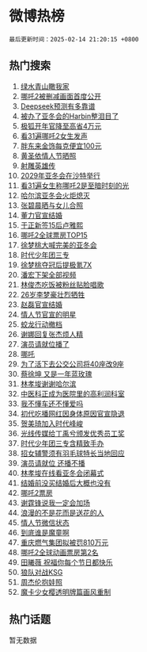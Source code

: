 # 微博热榜

`最后更新时间：2025-02-14 21:20:15 +0800`

## 热门搜索

1. [绿水青山瞰我家](https://m.weibo.cn/search?containerid=100103type%3D1%26t%3D10%26q%3D%23%E7%BB%BF%E6%B0%B4%E9%9D%92%E5%B1%B1%E7%9E%B0%E6%88%91%E5%AE%B6%23&stream_entry_id=51&isnewpage=1&extparam=seat%3D1%26filter_type%3Drealtimehot%26stream_entry_id%3D51%26c_type%3D51%26pos%3D0%26q%3D%2523%25E7%25BB%25BF%25E6%25B0%25B4%25E9%259D%2592%25E5%25B1%25B1%25E7%259E%25B0%25E6%2588%2591%25E5%25AE%25B6%2523%26dgr%3D0%26cate%3D10103%26display_time%3D1739539213%26pre_seqid%3D17395392135510210921106)
1. [哪吒2被删减画面首度公开](https://m.weibo.cn/search?containerid=100103type%3D1%26t%3D10%26q%3D%23%E5%93%AA%E5%90%922%E8%A2%AB%E5%88%A0%E5%87%8F%E7%94%BB%E9%9D%A2%E9%A6%96%E5%BA%A6%E5%85%AC%E5%BC%80%23&stream_entry_id=31&isnewpage=1&extparam=seat%3D1%26lcate%3D5001%26pos%3D0%26q%3D%2523%25E5%2593%25AA%25E5%2590%25922%25E8%25A2%25AB%25E5%2588%25A0%25E5%2587%258F%25E7%2594%25BB%25E9%259D%25A2%25E9%25A6%2596%25E5%25BA%25A6%25E5%2585%25AC%25E5%25BC%2580%2523%26dgr%3D0%26filter_type%3Drealtimehot%26stream_entry_id%3D31%26c_type%3D31%26cate%3D5001%26band_rank%3D1%26flag%3D2%26realpos%3D1%26display_time%3D1739539213%26pre_seqid%3D17395392135510210921106)
1. [Deepseek预测有多靠谱](https://m.weibo.cn/search?containerid=100103type%3D1%26t%3D10%26q%3D%23Deepseek%E9%A2%84%E6%B5%8B%E6%9C%89%E5%A4%9A%E9%9D%A0%E8%B0%B1%23&stream_entry_id=31&isnewpage=1&extparam=seat%3D1%26lcate%3D5001%26pos%3D1%26q%3D%2523Deepseek%25E9%25A2%2584%25E6%25B5%258B%25E6%259C%2589%25E5%25A4%259A%25E9%259D%25A0%25E8%25B0%25B1%2523%26dgr%3D0%26filter_type%3Drealtimehot%26stream_entry_id%3D31%26c_type%3D31%26cate%3D5001%26band_rank%3D2%26flag%3D1%26realpos%3D2%26display_time%3D1739539213%26pre_seqid%3D17395392135510210921106)
1. [被办了亚冬会的Harbin整泪目了](https://m.weibo.cn/search?containerid=100103type%3D1%26t%3D10%26q%3D%23%E8%A2%AB%E5%8A%9E%E4%BA%86%E4%BA%9A%E5%86%AC%E4%BC%9A%E7%9A%84Harbin%E6%95%B4%E6%B3%AA%E7%9B%AE%E4%BA%86%23&stream_entry_id=31&isnewpage=1&extparam=seat%3D1%26lcate%3D5001%26pos%3D2%26q%3D%2523%25E8%25A2%25AB%25E5%258A%259E%25E4%25BA%2586%25E4%25BA%259A%25E5%2586%25AC%25E4%25BC%259A%25E7%259A%2584Harbin%25E6%2595%25B4%25E6%25B3%25AA%25E7%259B%25AE%25E4%25BA%2586%2523%26dgr%3D0%26filter_type%3Drealtimehot%26stream_entry_id%3D31%26c_type%3D31%26cate%3D5001%26band_rank%3D3%26flag%3D0%26realpos%3D3%26display_time%3D1739539213%26pre_seqid%3D17395392135510210921106)
1. [极狐开年官降至高省4万元](https://m.weibo.cn/search?containerid=100103type%3D1%26t%3D10%26q%3D%23%E6%9E%81%E7%8B%90%E5%BC%80%E5%B9%B4%E5%AE%98%E9%99%8D%E8%87%B3%E9%AB%98%E7%9C%814%E4%B8%87%E5%85%83%23&stream_entry_id=31&isnewpage=1&extparam=seat%3D1%26lcate%3D5001%26is_ad_pos%3D1%26pos%3D3%26q%3D%2523%25E6%259E%2581%25E7%258B%2590%25E5%25BC%2580%25E5%25B9%25B4%25E5%25AE%2598%25E9%2599%258D%25E8%2587%25B3%25E9%25AB%2598%25E7%259C%25814%25E4%25B8%2587%25E5%2585%2583%2523%26topic_ad%3D1%26adid%3D276000%26filter_type%3Drealtimehot%26c_type%3D31%26stream_entry_id%3D31%26band_rank%3D4%26cate%3D5001%26dgr%3D0%26display_time%3D1739539213%26pre_seqid%3D17395392135510210921106)
1. [看31遍哪吒2女生发声](https://m.weibo.cn/search?containerid=100103type%3D1%26t%3D10%26q%3D%23%E7%9C%8B31%E9%81%8D%E5%93%AA%E5%90%922%E5%A5%B3%E7%94%9F%E5%8F%91%E5%A3%B0%23&stream_entry_id=31&isnewpage=1&extparam=seat%3D1%26lcate%3D5001%26pos%3D4%26q%3D%2523%25E7%259C%258B31%25E9%2581%258D%25E5%2593%25AA%25E5%2590%25922%25E5%25A5%25B3%25E7%2594%259F%25E5%258F%2591%25E5%25A3%25B0%2523%26dgr%3D0%26filter_type%3Drealtimehot%26stream_entry_id%3D31%26c_type%3D31%26cate%3D5001%26band_rank%3D4%26flag%3D2%26realpos%3D4%26display_time%3D1739539213%26pre_seqid%3D17395392135510210921106)
1. [胖东来金饰每克便宜100元](https://m.weibo.cn/search?containerid=100103type%3D1%26t%3D10%26q%3D%23%E8%83%96%E4%B8%9C%E6%9D%A5%E9%87%91%E9%A5%B0%E6%AF%8F%E5%85%8B%E4%BE%BF%E5%AE%9C100%E5%85%83%23&stream_entry_id=31&isnewpage=1&extparam=seat%3D1%26lcate%3D5001%26pos%3D5%26q%3D%2523%25E8%2583%2596%25E4%25B8%259C%25E6%259D%25A5%25E9%2587%2591%25E9%25A5%25B0%25E6%25AF%258F%25E5%2585%258B%25E4%25BE%25BF%25E5%25AE%259C100%25E5%2585%2583%2523%26dgr%3D0%26filter_type%3Drealtimehot%26stream_entry_id%3D31%26c_type%3D31%26cate%3D5001%26band_rank%3D5%26flag%3D1%26realpos%3D5%26display_time%3D1739539213%26pre_seqid%3D17395392135510210921106)
1. [黄圣依情人节晒照](https://m.weibo.cn/search?containerid=100103type%3D1%26t%3D10%26q%3D%23%E9%BB%84%E5%9C%A3%E4%BE%9D%E6%83%85%E4%BA%BA%E8%8A%82%E6%99%92%E7%85%A7%23&stream_entry_id=31&isnewpage=1&extparam=seat%3D1%26lcate%3D5001%26pos%3D6%26q%3D%2523%25E9%25BB%2584%25E5%259C%25A3%25E4%25BE%259D%25E6%2583%2585%25E4%25BA%25BA%25E8%258A%2582%25E6%2599%2592%25E7%2585%25A7%2523%26dgr%3D0%26filter_type%3Drealtimehot%26stream_entry_id%3D31%26c_type%3D31%26cate%3D5001%26band_rank%3D6%26flag%3D2%26realpos%3D6%26display_time%3D1739539213%26pre_seqid%3D17395392135510210921106)
1. [射雕英雄传](https://m.weibo.cn/search?containerid=100103type%3D1%26t%3D10%26q%3D%E5%B0%84%E9%9B%95%E8%8B%B1%E9%9B%84%E4%BC%A0&stream_entry_id=31&isnewpage=1&extparam=seat%3D1%26lcate%3D5001%26pos%3D7%26q%3D%25E5%25B0%2584%25E9%259B%2595%25E8%258B%25B1%25E9%259B%2584%25E4%25BC%25A0%26dgr%3D0%26filter_type%3Drealtimehot%26stream_entry_id%3D31%26c_type%3D31%26cate%3D5001%26band_rank%3D7%26flag%3D1%26realpos%3D7%26display_time%3D1739539213%26pre_seqid%3D17395392135510210921106)
1. [2029年亚冬会在沙特举行](https://m.weibo.cn/search?containerid=100103type%3D1%26t%3D10%26q%3D%232029%E5%B9%B4%E4%BA%9A%E5%86%AC%E4%BC%9A%E5%9C%A8%E6%B2%99%E7%89%B9%E4%B8%BE%E8%A1%8C%23&stream_entry_id=31&isnewpage=1&extparam=seat%3D1%26lcate%3D5001%26pos%3D8%26q%3D%25232029%25E5%25B9%25B4%25E4%25BA%259A%25E5%2586%25AC%25E4%25BC%259A%25E5%259C%25A8%25E6%25B2%2599%25E7%2589%25B9%25E4%25B8%25BE%25E8%25A1%258C%2523%26dgr%3D0%26filter_type%3Drealtimehot%26stream_entry_id%3D31%26c_type%3D31%26cate%3D5001%26band_rank%3D8%26flag%3D1%26realpos%3D8%26display_time%3D1739539213%26pre_seqid%3D17395392135510210921106)
1. [看31遍女生称哪吒2是至暗时刻的光](https://m.weibo.cn/search?containerid=100103type%3D1%26t%3D10%26q%3D%23%E7%9C%8B31%E9%81%8D%E5%A5%B3%E7%94%9F%E7%A7%B0%E5%93%AA%E5%90%922%E6%98%AF%E8%87%B3%E6%9A%97%E6%97%B6%E5%88%BB%E7%9A%84%E5%85%89%23&stream_entry_id=31&isnewpage=1&extparam=seat%3D1%26lcate%3D5001%26pos%3D9%26q%3D%2523%25E7%259C%258B31%25E9%2581%258D%25E5%25A5%25B3%25E7%2594%259F%25E7%25A7%25B0%25E5%2593%25AA%25E5%2590%25922%25E6%2598%25AF%25E8%2587%25B3%25E6%259A%2597%25E6%2597%25B6%25E5%2588%25BB%25E7%259A%2584%25E5%2585%2589%2523%26dgr%3D0%26filter_type%3Drealtimehot%26stream_entry_id%3D31%26c_type%3D31%26cate%3D5001%26band_rank%3D9%26flag%3D0%26realpos%3D9%26display_time%3D1739539213%26pre_seqid%3D17395392135510210921106)
1. [哈尔滨亚冬会火炬熄灭](https://m.weibo.cn/search?containerid=100103type%3D1%26t%3D10%26q%3D%23%E5%93%88%E5%B0%94%E6%BB%A8%E4%BA%9A%E5%86%AC%E4%BC%9A%E7%81%AB%E7%82%AC%E7%86%84%E7%81%AD%23&stream_entry_id=31&isnewpage=1&extparam=seat%3D1%26lcate%3D5001%26pos%3D10%26q%3D%2523%25E5%2593%2588%25E5%25B0%2594%25E6%25BB%25A8%25E4%25BA%259A%25E5%2586%25AC%25E4%25BC%259A%25E7%2581%25AB%25E7%2582%25AC%25E7%2586%2584%25E7%2581%25AD%2523%26dgr%3D0%26filter_type%3Drealtimehot%26stream_entry_id%3D31%26c_type%3D31%26cate%3D5001%26band_rank%3D10%26flag%3D1%26realpos%3D10%26display_time%3D1739539213%26pre_seqid%3D17395392135510210921106)
1. [张碧晨晒与女儿合照](https://m.weibo.cn/search?containerid=100103type%3D1%26t%3D10%26q%3D%23%E5%BC%A0%E7%A2%A7%E6%99%A8%E6%99%92%E4%B8%8E%E5%A5%B3%E5%84%BF%E5%90%88%E7%85%A7%23&stream_entry_id=31&isnewpage=1&extparam=seat%3D1%26lcate%3D5001%26pos%3D11%26q%3D%2523%25E5%25BC%25A0%25E7%25A2%25A7%25E6%2599%25A8%25E6%2599%2592%25E4%25B8%258E%25E5%25A5%25B3%25E5%2584%25BF%25E5%2590%2588%25E7%2585%25A7%2523%26dgr%3D0%26filter_type%3Drealtimehot%26stream_entry_id%3D31%26c_type%3D31%26cate%3D5001%26band_rank%3D11%26flag%3D1%26realpos%3D11%26display_time%3D1739539213%26pre_seqid%3D17395392135510210921106)
1. [董力官宣结婚](https://m.weibo.cn/search?containerid=100103type%3D1%26t%3D10%26q%3D%23%E8%91%A3%E5%8A%9B%E5%AE%98%E5%AE%A3%E7%BB%93%E5%A9%9A%23&stream_entry_id=31&isnewpage=1&extparam=seat%3D1%26lcate%3D5001%26pos%3D12%26q%3D%2523%25E8%2591%25A3%25E5%258A%259B%25E5%25AE%2598%25E5%25AE%25A3%25E7%25BB%2593%25E5%25A9%259A%2523%26dgr%3D0%26filter_type%3Drealtimehot%26stream_entry_id%3D31%26c_type%3D31%26cate%3D5001%26band_rank%3D12%26flag%3D0%26realpos%3D12%26display_time%3D1739539213%26pre_seqid%3D17395392135510210921106)
1. [于正新签15后卢雅熙](https://m.weibo.cn/search?containerid=100103type%3D1%26t%3D10%26q%3D%23%E4%BA%8E%E6%AD%A3%E6%96%B0%E7%AD%BE15%E5%90%8E%E5%8D%A2%E9%9B%85%E7%86%99%23&stream_entry_id=31&isnewpage=1&extparam=seat%3D1%26lcate%3D5001%26pos%3D13%26q%3D%2523%25E4%25BA%258E%25E6%25AD%25A3%25E6%2596%25B0%25E7%25AD%25BE15%25E5%2590%258E%25E5%258D%25A2%25E9%259B%2585%25E7%2586%2599%2523%26dgr%3D0%26filter_type%3Drealtimehot%26stream_entry_id%3D31%26c_type%3D31%26cate%3D5001%26band_rank%3D13%26flag%3D1%26realpos%3D13%26display_time%3D1739539213%26pre_seqid%3D17395392135510210921106)
1. [哪吒2全球票房TOP15](https://m.weibo.cn/search?containerid=100103type%3D1%26t%3D10%26q%3D%23%E5%93%AA%E5%90%922%E5%85%A8%E7%90%83%E7%A5%A8%E6%88%BFTOP15%23&stream_entry_id=31&isnewpage=1&extparam=seat%3D1%26lcate%3D5001%26pos%3D14%26q%3D%2523%25E5%2593%25AA%25E5%2590%25922%25E5%2585%25A8%25E7%2590%2583%25E7%25A5%25A8%25E6%2588%25BFTOP15%2523%26dgr%3D0%26filter_type%3Drealtimehot%26stream_entry_id%3D31%26c_type%3D31%26cate%3D5001%26band_rank%3D14%26flag%3D0%26realpos%3D14%26display_time%3D1739539213%26pre_seqid%3D17395392135510210921106)
1. [徐梦桃大喊完美的亚冬会](https://m.weibo.cn/search?containerid=100103type%3D1%26t%3D10%26q%3D%23%E5%BE%90%E6%A2%A6%E6%A1%83%E5%A4%A7%E5%96%8A%E5%AE%8C%E7%BE%8E%E7%9A%84%E4%BA%9A%E5%86%AC%E4%BC%9A%23&stream_entry_id=31&isnewpage=1&extparam=seat%3D1%26lcate%3D5001%26pos%3D15%26q%3D%2523%25E5%25BE%2590%25E6%25A2%25A6%25E6%25A1%2583%25E5%25A4%25A7%25E5%2596%258A%25E5%25AE%258C%25E7%25BE%258E%25E7%259A%2584%25E4%25BA%259A%25E5%2586%25AC%25E4%25BC%259A%2523%26dgr%3D0%26filter_type%3Drealtimehot%26stream_entry_id%3D31%26c_type%3D31%26cate%3D5001%26band_rank%3D15%26flag%3D1%26realpos%3D15%26display_time%3D1739539213%26pre_seqid%3D17395392135510210921106)
1. [时代少年团三专](https://m.weibo.cn/search?containerid=100103type%3D1%26t%3D10%26q%3D%23%E6%97%B6%E4%BB%A3%E5%B0%91%E5%B9%B4%E5%9B%A2%E4%B8%89%E4%B8%93%23&stream_entry_id=31&isnewpage=1&extparam=seat%3D1%26lcate%3D5001%26pos%3D16%26q%3D%2523%25E6%2597%25B6%25E4%25BB%25A3%25E5%25B0%2591%25E5%25B9%25B4%25E5%259B%25A2%25E4%25B8%2589%25E4%25B8%2593%2523%26dgr%3D0%26filter_type%3Drealtimehot%26stream_entry_id%3D31%26c_type%3D31%26cate%3D5001%26band_rank%3D16%26flag%3D0%26realpos%3D16%26display_time%3D1739539213%26pre_seqid%3D17395392135510210921106)
1. [徐梦桃夺冠后提极氪7X](https://m.weibo.cn/search?containerid=100103type%3D1%26t%3D10%26q%3D%23%E5%BE%90%E6%A2%A6%E6%A1%83%E5%A4%BA%E5%86%A0%E5%90%8E%E6%8F%90%E6%9E%81%E6%B0%AA7X%23&stream_entry_id=31&isnewpage=1&extparam=seat%3D1%26lcate%3D5001%26pos%3D17%26q%3D%2523%25E5%25BE%2590%25E6%25A2%25A6%25E6%25A1%2583%25E5%25A4%25BA%25E5%2586%25A0%25E5%2590%258E%25E6%258F%2590%25E6%259E%2581%25E6%25B0%25AA7X%2523%26dgr%3D0%26adid%3D276057%26filter_type%3Drealtimehot%26stream_entry_id%3D31%26c_type%3D31%26cate%3D5001%26band_rank%3D17%26flag%3D1%26realpos%3D17%26display_time%3D1739539213%26pre_seqid%3D17395392135510210921106)
1. [潘宏下架全部视频](https://m.weibo.cn/search?containerid=100103type%3D1%26t%3D10%26q%3D%23%E6%BD%98%E5%AE%8F%E4%B8%8B%E6%9E%B6%E5%85%A8%E9%83%A8%E8%A7%86%E9%A2%91%23&stream_entry_id=31&isnewpage=1&extparam=seat%3D1%26lcate%3D5001%26pos%3D18%26q%3D%2523%25E6%25BD%2598%25E5%25AE%258F%25E4%25B8%258B%25E6%259E%25B6%25E5%2585%25A8%25E9%2583%25A8%25E8%25A7%2586%25E9%25A2%2591%2523%26dgr%3D0%26filter_type%3Drealtimehot%26stream_entry_id%3D31%26c_type%3D31%26cate%3D5001%26band_rank%3D18%26flag%3D0%26realpos%3D18%26display_time%3D1739539213%26pre_seqid%3D17395392135510210921106)
1. [林俊杰吃饭被粉丝贴脸唱歌](https://m.weibo.cn/search?containerid=100103type%3D1%26t%3D10%26q%3D%23%E6%9E%97%E4%BF%8A%E6%9D%B0%E5%90%83%E9%A5%AD%E8%A2%AB%E7%B2%89%E4%B8%9D%E8%B4%B4%E8%84%B8%E5%94%B1%E6%AD%8C%23&stream_entry_id=31&isnewpage=1&extparam=seat%3D1%26lcate%3D5001%26pos%3D19%26q%3D%2523%25E6%259E%2597%25E4%25BF%258A%25E6%259D%25B0%25E5%2590%2583%25E9%25A5%25AD%25E8%25A2%25AB%25E7%25B2%2589%25E4%25B8%259D%25E8%25B4%25B4%25E8%2584%25B8%25E5%2594%25B1%25E6%25AD%258C%2523%26dgr%3D0%26filter_type%3Drealtimehot%26stream_entry_id%3D31%26c_type%3D31%26cate%3D5001%26band_rank%3D19%26flag%3D1%26realpos%3D19%26display_time%3D1739539213%26pre_seqid%3D17395392135510210921106)
1. [26岁李梦豪壮烈牺牲](https://m.weibo.cn/search?containerid=100103type%3D1%26t%3D10%26q%3D%2326%E5%B2%81%E6%9D%8E%E6%A2%A6%E8%B1%AA%E5%A3%AE%E7%83%88%E7%89%BA%E7%89%B2%23&stream_entry_id=31&isnewpage=1&extparam=seat%3D1%26lcate%3D5001%26pos%3D20%26q%3D%252326%25E5%25B2%2581%25E6%259D%258E%25E6%25A2%25A6%25E8%25B1%25AA%25E5%25A3%25AE%25E7%2583%2588%25E7%2589%25BA%25E7%2589%25B2%2523%26dgr%3D0%26filter_type%3Drealtimehot%26stream_entry_id%3D31%26c_type%3D31%26cate%3D5001%26band_rank%3D20%26flag%3D0%26realpos%3D20%26display_time%3D1739539213%26pre_seqid%3D17395392135510210921106)
1. [赵磊官宣结婚](https://m.weibo.cn/search?containerid=100103type%3D1%26t%3D10%26q%3D%23%E8%B5%B5%E7%A3%8A%E5%AE%98%E5%AE%A3%E7%BB%93%E5%A9%9A%23&stream_entry_id=31&isnewpage=1&extparam=seat%3D1%26lcate%3D5001%26pos%3D21%26q%3D%2523%25E8%25B5%25B5%25E7%25A3%258A%25E5%25AE%2598%25E5%25AE%25A3%25E7%25BB%2593%25E5%25A9%259A%2523%26dgr%3D0%26filter_type%3Drealtimehot%26stream_entry_id%3D31%26c_type%3D31%26cate%3D5001%26band_rank%3D21%26flag%3D0%26realpos%3D21%26display_time%3D1739539213%26pre_seqid%3D17395392135510210921106)
1. [情人节官宣的明星](https://m.weibo.cn/search?containerid=100103type%3D1%26t%3D10%26q%3D%23%E6%83%85%E4%BA%BA%E8%8A%82%E5%AE%98%E5%AE%A3%E7%9A%84%E6%98%8E%E6%98%9F%23&stream_entry_id=31&isnewpage=1&extparam=seat%3D1%26lcate%3D5001%26pos%3D22%26q%3D%2523%25E6%2583%2585%25E4%25BA%25BA%25E8%258A%2582%25E5%25AE%2598%25E5%25AE%25A3%25E7%259A%2584%25E6%2598%258E%25E6%2598%259F%2523%26dgr%3D0%26filter_type%3Drealtimehot%26stream_entry_id%3D31%26c_type%3D31%26cate%3D5001%26band_rank%3D22%26flag%3D0%26realpos%3D22%26display_time%3D1739539213%26pre_seqid%3D17395392135510210921106)
1. [蛟龙行动撤档](https://m.weibo.cn/search?containerid=100103type%3D1%26t%3D10%26q%3D%E8%9B%9F%E9%BE%99%E8%A1%8C%E5%8A%A8%E6%92%A4%E6%A1%A3&stream_entry_id=31&isnewpage=1&extparam=seat%3D1%26lcate%3D5001%26pos%3D23%26q%3D%25E8%259B%259F%25E9%25BE%2599%25E8%25A1%258C%25E5%258A%25A8%25E6%2592%25A4%25E6%25A1%25A3%26dgr%3D0%26filter_type%3Drealtimehot%26stream_entry_id%3D31%26c_type%3D31%26cate%3D5001%26band_rank%3D23%26flag%3D0%26realpos%3D23%26display_time%3D1739539213%26pre_seqid%3D17395392135510210921106)
1. [谢娜回复张杰烦人精](https://m.weibo.cn/search?containerid=100103type%3D1%26t%3D10%26q%3D%23%E8%B0%A2%E5%A8%9C%E5%9B%9E%E5%A4%8D%E5%BC%A0%E6%9D%B0%E7%83%A6%E4%BA%BA%E7%B2%BE%23&stream_entry_id=31&isnewpage=1&extparam=seat%3D1%26lcate%3D5001%26pos%3D24%26q%3D%2523%25E8%25B0%25A2%25E5%25A8%259C%25E5%259B%259E%25E5%25A4%258D%25E5%25BC%25A0%25E6%259D%25B0%25E7%2583%25A6%25E4%25BA%25BA%25E7%25B2%25BE%2523%26dgr%3D0%26filter_type%3Drealtimehot%26stream_entry_id%3D31%26c_type%3D31%26cate%3D5001%26band_rank%3D24%26flag%3D0%26realpos%3D24%26display_time%3D1739539213%26pre_seqid%3D17395392135510210921106)
1. [演员请就位播了](https://m.weibo.cn/search?containerid=100103type%3D1%26t%3D10%26q%3D%E6%BC%94%E5%91%98%E8%AF%B7%E5%B0%B1%E4%BD%8D%E6%92%AD%E4%BA%86&stream_entry_id=31&isnewpage=1&extparam=seat%3D1%26lcate%3D5001%26pos%3D25%26q%3D%25E6%25BC%2594%25E5%2591%2598%25E8%25AF%25B7%25E5%25B0%25B1%25E4%25BD%258D%25E6%2592%25AD%25E4%25BA%2586%26dgr%3D0%26filter_type%3Drealtimehot%26stream_entry_id%3D31%26c_type%3D31%26cate%3D5001%26band_rank%3D25%26flag%3D1%26realpos%3D25%26display_time%3D1739539213%26pre_seqid%3D17395392135510210921106)
1. [哪吒](https://m.weibo.cn/search?containerid=100103type%3D1%26t%3D10%26q%3D%E5%93%AA%E5%90%92&stream_entry_id=31&isnewpage=1&extparam=seat%3D1%26lcate%3D5001%26pos%3D26%26q%3D%25E5%2593%25AA%25E5%2590%2592%26dgr%3D0%26filter_type%3Drealtimehot%26stream_entry_id%3D31%26c_type%3D31%26cate%3D5001%26band_rank%3D26%26flag%3D0%26realpos%3D26%26display_time%3D1739539213%26pre_seqid%3D17395392135510210921106)
1. [为了活下去公交公司将40座改9座](https://m.weibo.cn/search?containerid=100103type%3D1%26t%3D10%26q%3D%23%E4%B8%BA%E4%BA%86%E6%B4%BB%E4%B8%8B%E5%8E%BB%E5%85%AC%E4%BA%A4%E5%85%AC%E5%8F%B8%E5%B0%8640%E5%BA%A7%E6%94%B99%E5%BA%A7%23&stream_entry_id=31&isnewpage=1&extparam=seat%3D1%26lcate%3D5001%26pos%3D27%26q%3D%2523%25E4%25B8%25BA%25E4%25BA%2586%25E6%25B4%25BB%25E4%25B8%258B%25E5%258E%25BB%25E5%2585%25AC%25E4%25BA%25A4%25E5%2585%25AC%25E5%258F%25B8%25E5%25B0%258640%25E5%25BA%25A7%25E6%2594%25B99%25E5%25BA%25A7%2523%26dgr%3D0%26filter_type%3Drealtimehot%26stream_entry_id%3D31%26c_type%3D31%26cate%3D5001%26band_rank%3D27%26flag%3D0%26realpos%3D27%26display_time%3D1739539213%26pre_seqid%3D17395392135510210921106)
1. [蔡徐坤 又是一年蓝玫瑰](https://m.weibo.cn/search?containerid=100103type%3D1%26t%3D10%26q%3D%E8%94%A1%E5%BE%90%E5%9D%A4+%E5%8F%88%E6%98%AF%E4%B8%80%E5%B9%B4%E8%93%9D%E7%8E%AB%E7%91%B0&stream_entry_id=31&isnewpage=1&extparam=seat%3D1%26lcate%3D5001%26pos%3D28%26q%3D%25E8%2594%25A1%25E5%25BE%2590%25E5%259D%25A4%2520%25E5%258F%2588%25E6%2598%25AF%25E4%25B8%2580%25E5%25B9%25B4%25E8%2593%259D%25E7%258E%25AB%25E7%2591%25B0%26dgr%3D0%26filter_type%3Drealtimehot%26stream_entry_id%3D31%26c_type%3D31%26cate%3D5001%26band_rank%3D28%26flag%3D0%26realpos%3D28%26display_time%3D1739539213%26pre_seqid%3D17395392135510210921106)
1. [林孝埈谢谢哈尔滨](https://m.weibo.cn/search?containerid=100103type%3D1%26t%3D10%26q%3D%E6%9E%97%E5%AD%9D%E5%9F%88%E8%B0%A2%E8%B0%A2%E5%93%88%E5%B0%94%E6%BB%A8&stream_entry_id=31&isnewpage=1&extparam=seat%3D1%26lcate%3D5001%26pos%3D29%26q%3D%25E6%259E%2597%25E5%25AD%259D%25E5%259F%2588%25E8%25B0%25A2%25E8%25B0%25A2%25E5%2593%2588%25E5%25B0%2594%25E6%25BB%25A8%26dgr%3D0%26filter_type%3Drealtimehot%26stream_entry_id%3D31%26c_type%3D31%26cate%3D5001%26band_rank%3D29%26flag%3D1%26realpos%3D29%26display_time%3D1739539213%26pre_seqid%3D17395392135510210921106)
1. [中医科正成为医院里的高利润科室](https://m.weibo.cn/search?containerid=100103type%3D1%26t%3D10%26q%3D%23%E4%B8%AD%E5%8C%BB%E7%A7%91%E6%AD%A3%E6%88%90%E4%B8%BA%E5%8C%BB%E9%99%A2%E9%87%8C%E7%9A%84%E9%AB%98%E5%88%A9%E6%B6%A6%E7%A7%91%E5%AE%A4%23&stream_entry_id=31&isnewpage=1&extparam=seat%3D1%26lcate%3D5001%26pos%3D30%26q%3D%2523%25E4%25B8%25AD%25E5%258C%25BB%25E7%25A7%2591%25E6%25AD%25A3%25E6%2588%2590%25E4%25B8%25BA%25E5%258C%25BB%25E9%2599%25A2%25E9%2587%258C%25E7%259A%2584%25E9%25AB%2598%25E5%2588%25A9%25E6%25B6%25A6%25E7%25A7%2591%25E5%25AE%25A4%2523%26dgr%3D0%26filter_type%3Drealtimehot%26stream_entry_id%3D31%26c_type%3D31%26cate%3D5001%26band_rank%3D30%26flag%3D1%26realpos%3D30%26display_time%3D1739539213%26pre_seqid%3D17395392135510210921106)
1. [我不懂车还不懂爱吗](https://m.weibo.cn/search?containerid=100103type%3D1%26t%3D10%26q%3D%23%E6%88%91%E4%B8%8D%E6%87%82%E8%BD%A6%E8%BF%98%E4%B8%8D%E6%87%82%E7%88%B1%E5%90%97%23&stream_entry_id=31&isnewpage=1&extparam=seat%3D1%26lcate%3D5001%26pos%3D31%26q%3D%2523%25E6%2588%2591%25E4%25B8%258D%25E6%2587%2582%25E8%25BD%25A6%25E8%25BF%2598%25E4%25B8%258D%25E6%2587%2582%25E7%2588%25B1%25E5%2590%2597%2523%26dgr%3D0%26adid%3D276027%26filter_type%3Drealtimehot%26stream_entry_id%3D31%26c_type%3D31%26cate%3D5001%26band_rank%3D31%26flag%3D1%26realpos%3D31%26display_time%3D1739539213%26pre_seqid%3D17395392135510210921106)
1. [初代吃播网红因身体原因官宣隐退](https://m.weibo.cn/search?containerid=100103type%3D1%26t%3D10%26q%3D%23%E5%88%9D%E4%BB%A3%E5%90%83%E6%92%AD%E7%BD%91%E7%BA%A2%E5%9B%A0%E8%BA%AB%E4%BD%93%E5%8E%9F%E5%9B%A0%E5%AE%98%E5%AE%A3%E9%9A%90%E9%80%80%23&stream_entry_id=31&isnewpage=1&extparam=seat%3D1%26lcate%3D5001%26pos%3D32%26q%3D%2523%25E5%2588%259D%25E4%25BB%25A3%25E5%2590%2583%25E6%2592%25AD%25E7%25BD%2591%25E7%25BA%25A2%25E5%259B%25A0%25E8%25BA%25AB%25E4%25BD%2593%25E5%258E%259F%25E5%259B%25A0%25E5%25AE%2598%25E5%25AE%25A3%25E9%259A%2590%25E9%2580%2580%2523%26dgr%3D0%26filter_type%3Drealtimehot%26stream_entry_id%3D31%26c_type%3D31%26cate%3D5001%26band_rank%3D32%26flag%3D0%26realpos%3D32%26display_time%3D1739539213%26pre_seqid%3D17395392135510210921106)
1. [贺美琦加入时代峰峻](https://m.weibo.cn/search?containerid=100103type%3D1%26t%3D10%26q%3D%23%E8%B4%BA%E7%BE%8E%E7%90%A6%E5%8A%A0%E5%85%A5%E6%97%B6%E4%BB%A3%E5%B3%B0%E5%B3%BB%23&stream_entry_id=31&isnewpage=1&extparam=seat%3D1%26lcate%3D5001%26pos%3D33%26q%3D%2523%25E8%25B4%25BA%25E7%25BE%258E%25E7%2590%25A6%25E5%258A%25A0%25E5%2585%25A5%25E6%2597%25B6%25E4%25BB%25A3%25E5%25B3%25B0%25E5%25B3%25BB%2523%26dgr%3D0%26filter_type%3Drealtimehot%26stream_entry_id%3D31%26c_type%3D31%26cate%3D5001%26band_rank%3D33%26flag%3D0%26realpos%3D33%26display_time%3D1739539213%26pre_seqid%3D17395392135510210921106)
1. [光线传媒给丁禹兮颁发优秀员工奖](https://m.weibo.cn/search?containerid=100103type%3D1%26t%3D10%26q%3D%23%E5%85%89%E7%BA%BF%E4%BC%A0%E5%AA%92%E7%BB%99%E4%B8%81%E7%A6%B9%E5%85%AE%E9%A2%81%E5%8F%91%E4%BC%98%E7%A7%80%E5%91%98%E5%B7%A5%E5%A5%96%23&stream_entry_id=31&isnewpage=1&extparam=seat%3D1%26lcate%3D5001%26pos%3D34%26q%3D%2523%25E5%2585%2589%25E7%25BA%25BF%25E4%25BC%25A0%25E5%25AA%2592%25E7%25BB%2599%25E4%25B8%2581%25E7%25A6%25B9%25E5%2585%25AE%25E9%25A2%2581%25E5%258F%2591%25E4%25BC%2598%25E7%25A7%2580%25E5%2591%2598%25E5%25B7%25A5%25E5%25A5%2596%2523%26dgr%3D0%26filter_type%3Drealtimehot%26stream_entry_id%3D31%26c_type%3D31%26cate%3D5001%26band_rank%3D34%26flag%3D0%26realpos%3D34%26display_time%3D1739539213%26pre_seqid%3D17395392135510210921106)
1. [时代少年团三专含精致手办](https://m.weibo.cn/search?containerid=100103type%3D1%26t%3D10%26q%3D%23%E6%97%B6%E4%BB%A3%E5%B0%91%E5%B9%B4%E5%9B%A2%E4%B8%89%E4%B8%93%E5%90%AB%E7%B2%BE%E8%87%B4%E6%89%8B%E5%8A%9E%23&stream_entry_id=31&isnewpage=1&extparam=seat%3D1%26lcate%3D5001%26pos%3D35%26q%3D%2523%25E6%2597%25B6%25E4%25BB%25A3%25E5%25B0%2591%25E5%25B9%25B4%25E5%259B%25A2%25E4%25B8%2589%25E4%25B8%2593%25E5%2590%25AB%25E7%25B2%25BE%25E8%2587%25B4%25E6%2589%258B%25E5%258A%259E%2523%26dgr%3D0%26filter_type%3Drealtimehot%26stream_entry_id%3D31%26c_type%3D31%26cate%3D5001%26band_rank%3D35%26flag%3D1%26realpos%3D35%26display_time%3D1739539213%26pre_seqid%3D17395392135510210921106)
1. [招女辅警须有羽毛球特长当地回应](https://m.weibo.cn/search?containerid=100103type%3D1%26t%3D10%26q%3D%23%E6%8B%9B%E5%A5%B3%E8%BE%85%E8%AD%A6%E9%A1%BB%E6%9C%89%E7%BE%BD%E6%AF%9B%E7%90%83%E7%89%B9%E9%95%BF%E5%BD%93%E5%9C%B0%E5%9B%9E%E5%BA%94%23&stream_entry_id=31&isnewpage=1&extparam=seat%3D1%26lcate%3D5001%26pos%3D36%26q%3D%2523%25E6%258B%259B%25E5%25A5%25B3%25E8%25BE%2585%25E8%25AD%25A6%25E9%25A1%25BB%25E6%259C%2589%25E7%25BE%25BD%25E6%25AF%259B%25E7%2590%2583%25E7%2589%25B9%25E9%2595%25BF%25E5%25BD%2593%25E5%259C%25B0%25E5%259B%259E%25E5%25BA%2594%2523%26dgr%3D0%26filter_type%3Drealtimehot%26stream_entry_id%3D31%26c_type%3D31%26cate%3D5001%26band_rank%3D36%26flag%3D1%26realpos%3D36%26display_time%3D1739539213%26pre_seqid%3D17395392135510210921106)
1. [演员请就位 还播不播](https://m.weibo.cn/search?containerid=100103type%3D1%26t%3D10%26q%3D%E6%BC%94%E5%91%98%E8%AF%B7%E5%B0%B1%E4%BD%8D+%E8%BF%98%E6%92%AD%E4%B8%8D%E6%92%AD&stream_entry_id=31&isnewpage=1&extparam=seat%3D1%26lcate%3D5001%26pos%3D37%26q%3D%25E6%25BC%2594%25E5%2591%2598%25E8%25AF%25B7%25E5%25B0%25B1%25E4%25BD%258D%2520%25E8%25BF%2598%25E6%2592%25AD%25E4%25B8%258D%25E6%2592%25AD%26dgr%3D0%26filter_type%3Drealtimehot%26stream_entry_id%3D31%26c_type%3D31%26cate%3D5001%26band_rank%3D37%26flag%3D0%26realpos%3D37%26display_time%3D1739539213%26pre_seqid%3D17395392135510210921106)
1. [林孝埈在线看亚冬会闭幕式](https://m.weibo.cn/search?containerid=100103type%3D1%26t%3D10%26q%3D%23%E6%9E%97%E5%AD%9D%E5%9F%88%E5%9C%A8%E7%BA%BF%E7%9C%8B%E4%BA%9A%E5%86%AC%E4%BC%9A%E9%97%AD%E5%B9%95%E5%BC%8F%23&stream_entry_id=31&isnewpage=1&extparam=seat%3D1%26lcate%3D5001%26pos%3D38%26q%3D%2523%25E6%259E%2597%25E5%25AD%259D%25E5%259F%2588%25E5%259C%25A8%25E7%25BA%25BF%25E7%259C%258B%25E4%25BA%259A%25E5%2586%25AC%25E4%25BC%259A%25E9%2597%25AD%25E5%25B9%2595%25E5%25BC%258F%2523%26dgr%3D0%26filter_type%3Drealtimehot%26stream_entry_id%3D31%26c_type%3D31%26cate%3D5001%26band_rank%3D38%26flag%3D1%26realpos%3D38%26display_time%3D1739539213%26pre_seqid%3D17395392135510210921106)
1. [结婚前没买结婚后大概也没有](https://m.weibo.cn/search?containerid=100103type%3D1%26t%3D10%26q%3D%E7%BB%93%E5%A9%9A%E5%89%8D%E6%B2%A1%E4%B9%B0%E7%BB%93%E5%A9%9A%E5%90%8E%E5%A4%A7%E6%A6%82%E4%B9%9F%E6%B2%A1%E6%9C%89&stream_entry_id=31&isnewpage=1&extparam=seat%3D1%26lcate%3D5001%26pos%3D39%26q%3D%25E7%25BB%2593%25E5%25A9%259A%25E5%2589%258D%25E6%25B2%25A1%25E4%25B9%25B0%25E7%25BB%2593%25E5%25A9%259A%25E5%2590%258E%25E5%25A4%25A7%25E6%25A6%2582%25E4%25B9%259F%25E6%25B2%25A1%25E6%259C%2589%26dgr%3D0%26filter_type%3Drealtimehot%26stream_entry_id%3D31%26c_type%3D31%26cate%3D5001%26band_rank%3D39%26flag%3D1%26realpos%3D39%26display_time%3D1739539213%26pre_seqid%3D17395392135510210921106)
1. [哪吒2票房](https://m.weibo.cn/search?containerid=100103type%3D1%26t%3D10%26q%3D%E5%93%AA%E5%90%922%E7%A5%A8%E6%88%BF&stream_entry_id=31&isnewpage=1&extparam=seat%3D1%26lcate%3D5001%26pos%3D40%26q%3D%25E5%2593%25AA%25E5%2590%25922%25E7%25A5%25A8%25E6%2588%25BF%26dgr%3D0%26filter_type%3Drealtimehot%26stream_entry_id%3D31%26c_type%3D31%26cate%3D5001%26band_rank%3D40%26flag%3D1%26realpos%3D40%26display_time%3D1739539213%26pre_seqid%3D17395392135510210921106)
1. [谢霆锋说我一定会加场](https://m.weibo.cn/search?containerid=100103type%3D1%26t%3D10%26q%3D%23%E8%B0%A2%E9%9C%86%E9%94%8B%E8%AF%B4%E6%88%91%E4%B8%80%E5%AE%9A%E4%BC%9A%E5%8A%A0%E5%9C%BA%23&stream_entry_id=31&isnewpage=1&extparam=seat%3D1%26lcate%3D5001%26pos%3D41%26q%3D%2523%25E8%25B0%25A2%25E9%259C%2586%25E9%2594%258B%25E8%25AF%25B4%25E6%2588%2591%25E4%25B8%2580%25E5%25AE%259A%25E4%25BC%259A%25E5%258A%25A0%25E5%259C%25BA%2523%26dgr%3D0%26filter_type%3Drealtimehot%26stream_entry_id%3D31%26c_type%3D31%26cate%3D5001%26band_rank%3D41%26flag%3D1%26realpos%3D41%26display_time%3D1739539213%26pre_seqid%3D17395392135510210921106)
1. [浪漫的不是花而是送花的人](https://m.weibo.cn/search?containerid=100103type%3D1%26t%3D10%26q%3D%23%E6%B5%AA%E6%BC%AB%E7%9A%84%E4%B8%8D%E6%98%AF%E8%8A%B1%E8%80%8C%E6%98%AF%E9%80%81%E8%8A%B1%E7%9A%84%E4%BA%BA%23&stream_entry_id=31&isnewpage=1&extparam=seat%3D1%26lcate%3D5001%26pos%3D42%26q%3D%2523%25E6%25B5%25AA%25E6%25BC%25AB%25E7%259A%2584%25E4%25B8%258D%25E6%2598%25AF%25E8%258A%25B1%25E8%2580%258C%25E6%2598%25AF%25E9%2580%2581%25E8%258A%25B1%25E7%259A%2584%25E4%25BA%25BA%2523%26dgr%3D0%26adid%3D276091%26filter_type%3Drealtimehot%26stream_entry_id%3D31%26c_type%3D31%26cate%3D5001%26band_rank%3D42%26flag%3D1%26realpos%3D42%26display_time%3D1739539213%26pre_seqid%3D17395392135510210921106)
1. [情人节微信状态](https://m.weibo.cn/search?containerid=100103type%3D1%26t%3D10%26q%3D%23%E6%83%85%E4%BA%BA%E8%8A%82%E5%BE%AE%E4%BF%A1%E7%8A%B6%E6%80%81%23&stream_entry_id=31&isnewpage=1&extparam=seat%3D1%26lcate%3D5001%26pos%3D43%26q%3D%2523%25E6%2583%2585%25E4%25BA%25BA%25E8%258A%2582%25E5%25BE%25AE%25E4%25BF%25A1%25E7%258A%25B6%25E6%2580%2581%2523%26dgr%3D0%26filter_type%3Drealtimehot%26stream_entry_id%3D31%26c_type%3D31%26cate%3D5001%26band_rank%3D43%26flag%3D1%26realpos%3D43%26display_time%3D1739539213%26pre_seqid%3D17395392135510210921106)
1. [到底谁是魔童啊](https://m.weibo.cn/search?containerid=100103type%3D1%26t%3D10%26q%3D%E5%88%B0%E5%BA%95%E8%B0%81%E6%98%AF%E9%AD%94%E7%AB%A5%E5%95%8A&stream_entry_id=31&isnewpage=1&extparam=seat%3D1%26lcate%3D5001%26pos%3D44%26q%3D%25E5%2588%25B0%25E5%25BA%2595%25E8%25B0%2581%25E6%2598%25AF%25E9%25AD%2594%25E7%25AB%25A5%25E5%2595%258A%26dgr%3D0%26filter_type%3Drealtimehot%26stream_entry_id%3D31%26c_type%3D31%26cate%3D5001%26band_rank%3D44%26flag%3D1%26realpos%3D44%26display_time%3D1739539213%26pre_seqid%3D17395392135510210921106)
1. [重庆燃气集团拟被罚810万元](https://m.weibo.cn/search?containerid=100103type%3D1%26t%3D10%26q%3D%23%E9%87%8D%E5%BA%86%E7%87%83%E6%B0%94%E9%9B%86%E5%9B%A2%E6%8B%9F%E8%A2%AB%E7%BD%9A810%E4%B8%87%E5%85%83%23&stream_entry_id=31&isnewpage=1&extparam=seat%3D1%26lcate%3D5001%26pos%3D45%26q%3D%2523%25E9%2587%258D%25E5%25BA%2586%25E7%2587%2583%25E6%25B0%2594%25E9%259B%2586%25E5%259B%25A2%25E6%258B%259F%25E8%25A2%25AB%25E7%25BD%259A810%25E4%25B8%2587%25E5%2585%2583%2523%26dgr%3D0%26filter_type%3Drealtimehot%26stream_entry_id%3D31%26c_type%3D31%26cate%3D5001%26band_rank%3D45%26flag%3D0%26realpos%3D45%26display_time%3D1739539213%26pre_seqid%3D17395392135510210921106)
1. [哪吒2全球动画票房第2名](https://m.weibo.cn/search?containerid=100103type%3D1%26t%3D10%26q%3D%23%E5%93%AA%E5%90%922%E5%85%A8%E7%90%83%E5%8A%A8%E7%94%BB%E7%A5%A8%E6%88%BF%E7%AC%AC2%E5%90%8D%23&stream_entry_id=31&isnewpage=1&extparam=seat%3D1%26lcate%3D5001%26pos%3D46%26q%3D%2523%25E5%2593%25AA%25E5%2590%25922%25E5%2585%25A8%25E7%2590%2583%25E5%258A%25A8%25E7%2594%25BB%25E7%25A5%25A8%25E6%2588%25BF%25E7%25AC%25AC2%25E5%2590%258D%2523%26dgr%3D0%26filter_type%3Drealtimehot%26stream_entry_id%3D31%26c_type%3D31%26cate%3D5001%26band_rank%3D46%26flag%3D0%26realpos%3D46%26display_time%3D1739539213%26pre_seqid%3D17395392135510210921106)
1. [田曦薇 祝福你每个节日都快乐](https://m.weibo.cn/search?containerid=100103type%3D1%26t%3D10%26q%3D%E7%94%B0%E6%9B%A6%E8%96%87+%E7%A5%9D%E7%A6%8F%E4%BD%A0%E6%AF%8F%E4%B8%AA%E8%8A%82%E6%97%A5%E9%83%BD%E5%BF%AB%E4%B9%90&stream_entry_id=31&isnewpage=1&extparam=seat%3D1%26lcate%3D5001%26pos%3D47%26q%3D%25E7%2594%25B0%25E6%259B%25A6%25E8%2596%2587%2520%25E7%25A5%259D%25E7%25A6%258F%25E4%25BD%25A0%25E6%25AF%258F%25E4%25B8%25AA%25E8%258A%2582%25E6%2597%25A5%25E9%2583%25BD%25E5%25BF%25AB%25E4%25B9%2590%26dgr%3D0%26filter_type%3Drealtimehot%26stream_entry_id%3D31%26c_type%3D31%26cate%3D5001%26band_rank%3D47%26flag%3D1%26realpos%3D47%26display_time%3D1739539213%26pre_seqid%3D17395392135510210921106)
1. [狼队对战KSG](https://m.weibo.cn/search?containerid=100103type%3D1%26t%3D10%26q%3D%E7%8B%BC%E9%98%9F%E5%AF%B9%E6%88%98KSG&stream_entry_id=31&isnewpage=1&extparam=seat%3D1%26lcate%3D5001%26pos%3D48%26q%3D%25E7%258B%25BC%25E9%2598%259F%25E5%25AF%25B9%25E6%2588%2598KSG%26dgr%3D0%26filter_type%3Drealtimehot%26stream_entry_id%3D31%26c_type%3D31%26cate%3D5001%26band_rank%3D48%26flag%3D1%26realpos%3D48%26display_time%3D1739539213%26pre_seqid%3D17395392135510210921106)
1. [周杰伦抱娃照](https://m.weibo.cn/search?containerid=100103type%3D1%26t%3D10%26q%3D%23%E5%91%A8%E6%9D%B0%E4%BC%A6%E6%8A%B1%E5%A8%83%E7%85%A7%23&stream_entry_id=31&isnewpage=1&extparam=seat%3D1%26lcate%3D5001%26pos%3D49%26q%3D%2523%25E5%2591%25A8%25E6%259D%25B0%25E4%25BC%25A6%25E6%258A%25B1%25E5%25A8%2583%25E7%2585%25A7%2523%26dgr%3D0%26filter_type%3Drealtimehot%26stream_entry_id%3D31%26c_type%3D31%26cate%3D5001%26band_rank%3D49%26flag%3D1%26realpos%3D49%26display_time%3D1739539213%26pre_seqid%3D17395392135510210921106)
1. [魔卡少女樱透明牌篇画风重制](https://m.weibo.cn/search?containerid=100103type%3D1%26t%3D10%26q%3D%E9%AD%94%E5%8D%A1%E5%B0%91%E5%A5%B3%E6%A8%B1%E9%80%8F%E6%98%8E%E7%89%8C%E7%AF%87%E7%94%BB%E9%A3%8E%E9%87%8D%E5%88%B6&stream_entry_id=31&isnewpage=1&extparam=seat%3D1%26lcate%3D5001%26pos%3D50%26q%3D%25E9%25AD%2594%25E5%258D%25A1%25E5%25B0%2591%25E5%25A5%25B3%25E6%25A8%25B1%25E9%2580%258F%25E6%2598%258E%25E7%2589%258C%25E7%25AF%2587%25E7%2594%25BB%25E9%25A3%258E%25E9%2587%258D%25E5%2588%25B6%26dgr%3D0%26filter_type%3Drealtimehot%26stream_entry_id%3D31%26c_type%3D31%26cate%3D5001%26band_rank%3D50%26flag%3D1%26realpos%3D50%26display_time%3D1739539213%26pre_seqid%3D17395392135510210921106)

## 热门话题

暂无数据
